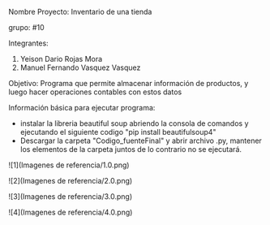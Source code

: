 Nombre Proyecto: Inventario de una tienda

grupo: #10

Integrantes:
1. Yeison Dario Rojas Mora
2. Manuel Fernando Vasquez Vasquez

Objetivo: Programa que permite almacenar información de productos, y luego hacer operaciones contables con estos datos

Información básica para ejecutar programa:
- instalar la libreria beautiful soup abriendo la consola de comandos y ejecutando el siguiente codigo "pip install beautifulsoup4"
- Descargar la carpeta "Codigo_fuenteFinal" y abrir archivo .py, mantener los elementos de la carpeta juntos de lo contrario no se ejecutará.

![1](Imagenes de referencia/1.0.png)

![2](Imagenes de referencia/2.0.png)

![3](Imagenes de referencia/3.0.png)

![4](Imagenes de referencia/4.0.png)
